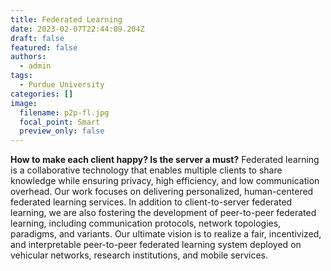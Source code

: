 ```yaml
---
title: Federated Learning
date: 2023-02-07T22:44:09.204Z
draft: false
featured: false
authors:
  - admin
tags:
  - Purdue University
categories: []
image:
  filename: p2p-fl.jpg
  focal_point: Smart
  preview_only: false
---
```

**How to make each client happy? Is the server a must?** Federated learning is a collaborative technology that enables multiple clients to share knowledge while ensuring privacy, high efficiency, and low communication overhead. Our work focuses on delivering personalized, human-centered federated learning services. In addition to client-to-server federated learning, we are also fostering the development of peer-to-peer federated learning, including communication protocols, network topologies, paradigms, and variants. Our ultimate vision is to realize a fair, incentivized, and interpretable peer-to-peer federated learning system deployed on vehicular networks, research institutions, and mobile services.